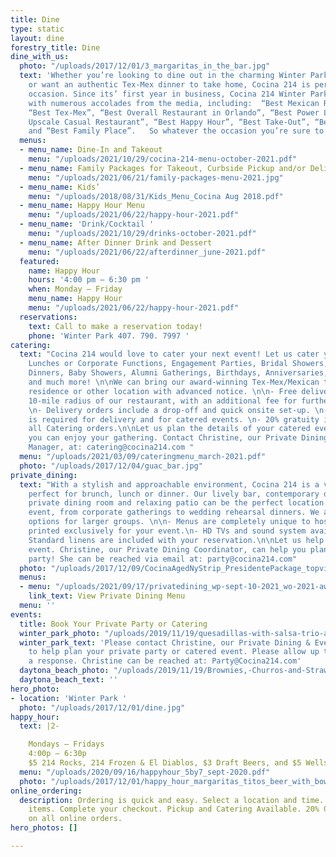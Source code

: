```yaml
---
title: Dine
type: static
layout: dine
forestry_title: Dine
dine_with_us:
  photo: "/uploads/2017/12/01/3_margaritas_in_the_bar.jpg"
  text: 'Whether you’re looking to dine out in the charming Winter Park Historic District
    or want an authentic Tex-Mex dinner to take home, Cocina 214 is perfect for every
    occasion. Since its’ first year in business, Cocina 214 Winter Park has been blessed
    with numerous accolades from the media, including:  “Best Mexican Restaurant”,
    “Best Tex-Mex”, “Best Overall Restaurant in Orlando”, “Best Power Lunch”, “Best
    Upscale Casual Restaurant”, “Best Happy Hour”, “Best Take-Out”, “Best Appetizer”,
    and “Best Family Place”.   So whatever the occasion you’re sure to enjoy.'
  menus:
  - menu_name: Dine-In and Takeout
    menu: "/uploads/2021/10/29/cocina-214-menu-october-2021.pdf"
  - menu_name: Family Packages for Takeout, Curbside Pickup and/or Delivery
    menu: "/uploads/2021/06/21/family-packages-menu-2021.jpg"
  - menu_name: Kids’
    menu: "/uploads/2018/08/31/Kids_Menu_Cocina Aug 2018.pdf"
  - menu_name: Happy Hour Menu
    menu: "/uploads/2021/06/22/happy-hour-2021.pdf"
  - menu_name: 'Drink/Cocktail '
    menu: "/uploads/2021/10/29/drinks-october-2021.pdf"
  - menu_name: After Dinner Drink and Dessert
    menu: "/uploads/2021/06/22/afterdinner_june-2021.pdf"
  featured:
    name: Happy Hour
    hours: '4:00 pm – 6:30 pm '
    when: Monday – Friday
    menu_name: Happy Hour
    menu: "/uploads/2021/06/22/happy-hour-2021.pdf"
  reservations:
    text: Call to make a reservation today!
    phone: 'Winter Park 407. 790. 7997 '
catering:
  text: "Cocina 214 would love to cater your next event! Let us cater your Office
    Lunches or Corporate Functions, Engagement Parties, Bridal Showers, Rehearsal
    Dinners, Baby Showers, Alumni Gatherings, Birthdays, Anniversaries, Holiday Parties
    and much more! \n\nWe can bring our award-winning Tex-Mex/Mexican to your work,
    residence or other location with advanced notice. \n\n- Free delivery within a
    10-mile radius of our restaurant, with an additional fee for further mileage.
    \n- Delivery orders include a drop-off and quick onsite set-up. \n- Minimum Order
    is required for delivery and for catered events. \n- 20% gratuity is added to
    all Catering orders.\n\nLet us plan the details of your catered event so that
    you can enjoy your gathering. Contact Christine, our Private Dining & Catering
    Manager, at: catering@cocina214.com "
  menu: "/uploads/2021/03/09/cateringmenu_march-2021.pdf"
  photo: "/uploads/2017/12/04/guac_bar.jpg"
private_dining:
  text: "With a stylish and approachable environment, Cocina 214 is a vibrant spot
    perfect for brunch, lunch or dinner. Our lively bar, contemporary dining room,
    private dining room and relaxing patio can be the perfect location for any major
    event, from corporate gatherings to wedding rehearsal dinners. We also offer buy-out
    options for larger groups. \n\n- Menus are completely unique to host’s needs &
    printed exclusively for your event.\n- HD TVs and sound system available for use.\n-
    Standard linens are included with your reservation.\n\nLet us help plan your momentous
    event. Christine, our Private Dining Coordinator, can help you plan your perfect
    party! She can be reached via email at: party@cocina214.com"
  photo: "/uploads/2017/12/09/CocinaAgedNyStrip_PresidentePackage_topview_optimized.jpg"
  menus:
  - menu: "/uploads/2021/09/17/privatedining_wp-sept-10-2021_wo-2021-awards.pdf"
    link_text: View Private Dining Menu
  menu: ''
events:
  title: Book Your Private Party or Catering
  winter_park_photo: "/uploads/2019/11/19/quesadillas-with-salsa-trio-and-BOAT-for-catering.jpg"
  winter_park_text: 'Please contact Christine, our Private Dining & Events Manager,
    to help plan your private party or catered event. Please allow up to 48hrs for
    a response. Christine can be reached at: Party@Cocina214.com'
  daytona_beach_photo: "/uploads/2019/11/19/Brownies,-Churros-and-Strawberries.jpg"
  daytona_beach_text: ''
hero_photo:
- location: 'Winter Park '
  photo: "/uploads/2017/12/01/dine.jpg"
happy_hour:
  text: |2-

    Mondays – Fridays
    4:00p – 6:30p
    $5 214 Rocks, 214 Frozen & El Diablos, $3 Draft Beers, and $5 Wells
  menu: "/uploads/2020/09/16/happyhour_5by7_sept-2020.pdf"
  photo: "/uploads/2017/12/01/happy_hour_margaritas_titos_beer_with_bowl_of_limes.jpg"
online_ordering:
  description: Ordering is quick and easy. Select a location and time. Choose your
    items. Complete your checkout. Pickup and Catering Available. 20% Gratuity added
    on all online orders.
hero_photos: []

---
```

